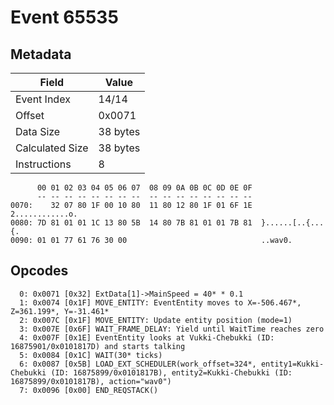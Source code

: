 # Event 65535

## Metadata

| Field           | Value    |
|-----------------|----------|
| Event Index     | 14/14    |
| Offset          | 0x0071   |
| Data Size       | 38 bytes |
| Calculated Size | 38 bytes |
| Instructions    | 8        |

```
      00 01 02 03 04 05 06 07  08 09 0A 0B 0C 0D 0E 0F
      -- -- -- -- -- -- -- --  -- -- -- -- -- -- -- --
0070:    32 07 80 1F 00 10 80  11 80 12 80 1F 01 6F 1E   2............o.
0080: 7D 81 01 01 1C 13 80 5B  14 80 7B 81 01 01 7B 81  }......[..{...{.
0090: 01 01 77 61 76 30 00                              ..wav0.         
```

## Opcodes

```
  0: 0x0071 [0x32] ExtData[1]->MainSpeed = 40* * 0.1
  1: 0x0074 [0x1F] MOVE_ENTITY: EventEntity moves to X=-506.467*, Z=361.199*, Y=-31.461*
  2: 0x007C [0x1F] MOVE_ENTITY: Update entity position (mode=1)
  3: 0x007E [0x6F] WAIT_FRAME_DELAY: Yield until WaitTime reaches zero
  4: 0x007F [0x1E] EventEntity looks at Vukki-Chebukki (ID: 16875901/0x0101817D) and starts talking
  5: 0x0084 [0x1C] WAIT(30* ticks)
  6: 0x0087 [0x5B] LOAD_EXT_SCHEDULER(work_offset=324*, entity1=Kukki-Chebukki (ID: 16875899/0x0101817B), entity2=Kukki-Chebukki (ID: 16875899/0x0101817B), action="wav0")
  7: 0x0096 [0x00] END_REQSTACK()
```

